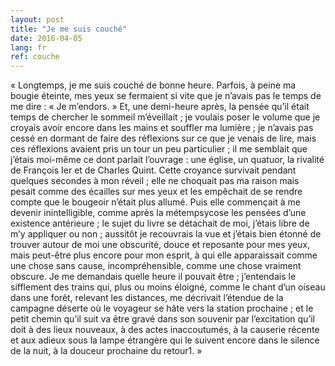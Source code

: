 ```yaml
---
layout: post
title: "Je me suis couché"
date: 2016-04-05
lang: fr
ref: couche
---
```


« Longtemps, je me suis couché de bonne heure. Parfois, à peine ma bougie éteinte, mes yeux se fermaient si vite que je n’avais pas le temps de me dire : « Je m’endors. » Et, une demi-heure après, la pensée qu’il était temps de chercher le sommeil m’éveillait ; je voulais poser le volume que je croyais avoir encore dans les mains et souffler ma lumière ; je n’avais pas cessé en dormant de faire des réflexions sur ce que je venais de lire, mais ces réflexions avaient pris un tour un peu particulier ; il me semblait que j’étais moi-même ce dont parlait l’ouvrage : une église, un quatuor, la rivalité de François Ier et de Charles Quint. Cette croyance survivait pendant quelques secondes à mon réveil ; elle ne choquait pas ma raison mais pesait comme des écailles sur mes yeux et les empêchait de se rendre compte que le bougeoir n’était plus allumé. Puis elle commençait à me devenir inintelligible, comme après la métempsycose les pensées d’une existence antérieure ; le sujet du livre se détachait de moi, j’étais libre de m’y appliquer ou non ; aussitôt je recouvrais la vue et j’étais bien étonné de trouver autour de moi une obscurité, douce et reposante pour mes yeux, mais peut-être plus encore pour mon esprit, à qui elle apparaissait comme une chose sans cause, incompréhensible, comme une chose vraiment obscure. Je me demandais quelle heure il pouvait être ; j’entendais le sifflement des trains qui, plus ou moins éloigné, comme le chant d’un oiseau dans une forêt, relevant les distances, me décrivait l’étendue de la campagne déserte où le voyageur se hâte vers la station prochaine ; et le petit chemin qu’il suit va être gravé dans son souvenir par l’excitation qu’il doit à des lieux nouveaux, à des actes inaccoutumés, à la causerie récente et aux adieux sous la lampe étrangère qui le suivent encore dans le silence de la nuit, à la douceur prochaine du retour1. »

